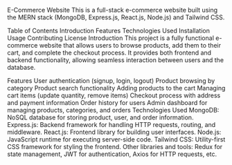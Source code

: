 E-Commerce Website
This is a full-stack e-commerce website built using the MERN stack (MongoDB, Express.js, React.js, Node.js) and Tailwind CSS.

Table of Contents
Introduction
Features
Technologies Used
Installation
Usage
Contributing
License
Introduction
This project is a fully functional e-commerce website that allows users to browse products, add them to their cart, and complete the checkout process. It provides both frontend and backend functionality, allowing seamless interaction between users and the database.

Features
User authentication (signup, login, logout)
Product browsing by category
Product search functionality
Adding products to the cart
Managing cart items (update quantity, remove items)
Checkout process with address and payment information
Order history for users
Admin dashboard for managing products, categories, and orders
Technologies Used
MongoDB: NoSQL database for storing product, user, and order information.
Express.js: Backend framework for handling HTTP requests, routing, and middleware.
React.js: Frontend library for building user interfaces.
Node.js: JavaScript runtime for executing server-side code.
Tailwind CSS: Utility-first CSS framework for styling the frontend.
Other libraries and tools: Redux for state management, JWT for authentication, Axios for HTTP requests, etc.
